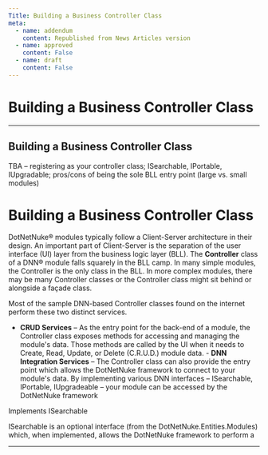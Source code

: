 ```yaml
---
Title: Building a Business Controller Class
meta:
  - name: addendum
    content: Republished from News Articles version
  - name: approved
    content: False
  - name: draft
    content: False
---
```

# Building a Business Controller Class

---
## Building a Business Controller Class


TBA – registering as your controller class; ISearchable, IPortable, IUpgradable; pros/cons of being the sole BLL entry point (large vs. small modules)

 




# Building a Business Controller Class
 

DotNetNuke® modules typically follow a Client-Server architecture in their design. An important part of Client-Server is the separation of the user interface (UI) layer from the business logic layer (BLL). The **Controller** class of a DNN® module falls squarely in the BLL camp. In many simple modules, the Controller is the only class in the BLL. In more complex modules, there may be many Controller classes or the Controller class might sit behind or alongside a façade class.

 

Most of the sample DNN-based Controller classes found on the internet perform these two distinct services.

 
- **CRUD Services** – As the entry point for the back-end of a module, the Controller class exposes methods for accessing and managing the module's data. Those methods are called by the UI when it needs to Create, Read, Update, or Delete (C.R.U.D.) module data.  - **DNN Integration Services** – The Controller class can also provide the entry point which allows the DotNetNuke framework to connect to your module's data. By implementing various DNN interfaces – ISearchable, IPortable, IUpgradeable – your module can be accessed by the DotNetNuke framework

 



 



 



 

Implements ISearchable

 

ISearchable is an optional interface (from the DotNetNuke.Entities.Modules) which, when implemented, allows the DotNetNuke framework to perform a



---
